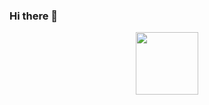 ### Hi there 👋

<div id="header" align="center">
  <img src="https://giphy.com/gifs/cute-agnes-churros-k0y1iydyiKWCQ" width="100"/>
</div>

<!--
**kajallochab/kajallochab** is a ✨ _special_ ✨ repository because its `README.md` (this file) appears on your GitHub profile.

Here are some ideas to get you started:

- 🔭 I’m currently working on ...
- 🌱 I’m currently learning ...
- 👯 I’m looking to collaborate on ...
- 🤔 I’m looking for help with ...
- 💬 Ask me about ...
- 📫 How to reach me: ...
- 😄 Pronouns: ...
- ⚡ Fun fact: ...
-->
